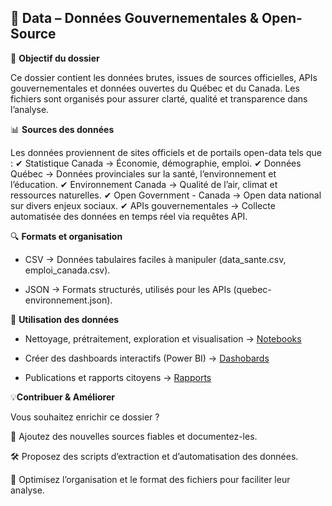 <h2>📂 Data – Données Gouvernementales & Open-Source</h2>

🎯 **Objectif du dossier**

Ce dossier contient les données brutes, issues de sources officielles, APIs gouvernementales et données ouvertes du Québec et du Canada. Les fichiers sont organisés pour assurer clarté, qualité et transparence dans l’analyse.

📊 **Sources des données**

Les données proviennent de sites officiels et de portails open-data tels que : ✔ Statistique Canada → Économie, démographie, emploi. ✔ Données Québec → Données provinciales sur la santé, l’environnement et l’éducation. ✔ Environnement Canada → Qualité de l’air, climat et ressources naturelles. ✔ Open Government - Canada → Open data national sur divers enjeux sociaux. ✔ APIs gouvernementales → Collecte automatisée des données en temps réel via requêtes API.

🔍 **Formats et organisation**

- CSV → Données tabulaires faciles à manipuler (data_sante.csv, emploi_canada.csv).

- JSON → Formats structurés, utilisés pour les APIs (quebec-environnement.json).

🚀 **Utilisation des données**
  
- Nettoyage, prétraitement, exploration et visualisation → [Notebooks](https://github.com/MagaliTrueAnalytics/DataCitoyen-QC-Canada/Notebooks/)  

- Créer des dashboards interactifs (Power BI) → [Dashobards](https://github.com/MagaliTrueAnalytics/DataCitoyen-QC-Canada/Dashboards/)

- Publications et rapports citoyens → [Rapports](https://github.com/MagaliTrueAnalytics/DataCitoyen-QC-Canada/Rapports/)

 💡**Contribuer & Améliorer**

Vous souhaitez enrichir ce dossier ?

🔗 Ajoutez des nouvelles sources fiables et documentez-les.

🛠 Proposez des scripts d’extraction et d’automatisation des données.

📌 Optimisez l’organisation et le format des fichiers pour faciliter leur analyse.

